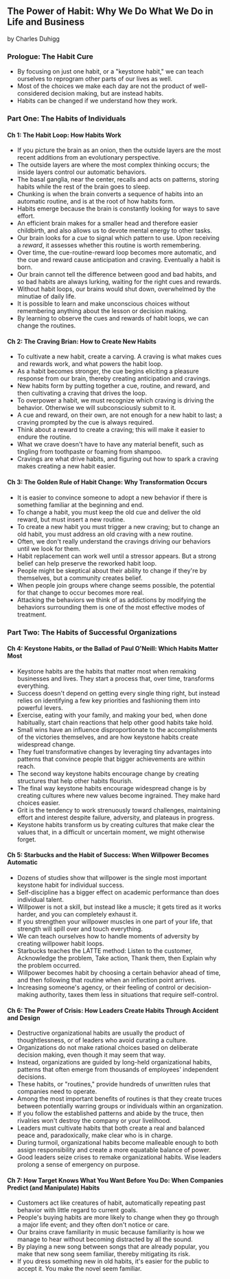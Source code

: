 ## The Power of Habit: Why We Do What We Do in Life and Business

by Charles Duhigg

### Prologue: The Habit Cure

* By focusing on just one habit, or a "keystone habit," we can teach ourselves to reprogram other parts of our lives as well.
* Most of the choices we make each day are not the product of well-considered decision making, but are instead habits.
* Habits can be changed if we understand how they work.

### Part One: The Habits of Individuals

#### Ch 1: The Habit Loop: How Habits Work

* If you picture the brain as an onion, then the outside layers are the most recent additions from an evolutionary perspective.
* The outside layers are where the most complex thinking occurs; the inside layers control our automatic behaviors.
* The basal ganglia, near the center, recalls and acts on patterns, storing habits while the rest of the brain goes to sleep.
* Chunking is when the brain converts a sequence of habits into an automatic routine, and is at the root of how habits form.
* Habits emerge because the brain is constantly looking for ways to save effort.
* An efficient brain makes for a smaller head and therefore easier childbirth, and also allows us to devote mental energy to other tasks.
* Our brain looks for a *cue* to signal which pattern to use. Upon receiving a *reward*, it assesses whether this routine is worth remembering.
* Over time, the cue-routine-reward loop becomes more automatic, and the cue and reward cause anticipation and craving. Eventually a habit is born. 
* Our brain cannot tell the difference between good and bad habits, and so bad habits are always lurking, waiting for the right cues and rewards.
* Without habit loops, our brains would shut down, overwhelmed by the minutiae of daily life.
* It is possible to learn and make unconscious choices without remembering anything about the lesson or decision making.
* By learning to observe the cues and rewards of habit loops, we can change the routines.

#### Ch 2: The Craving Brian: How to Create New Habits

* To cultivate a new habit, create a carving. A craving is what makes cues and rewards work, and what powers the habit loop.
* As a habit becomes stronger, the cue begins eliciting a pleasure response from our brain, thereby creating anticipation and cravings.
* New habits form by putting together a cue, routine, and reward, and then cultivating a craving that drives the loop.
* To overpower a habit, we must recognize which craving is driving the behavior. Otherwise we will subconsciously submit to it.
* A cue and reward, on their own, are not enough for a new habit to last; a craving prompted by the cue is always required.
* Think about a reward to create a craving; this will make it easier to endure the routine.
* What we crave doesn't have to have any material benefit, such as tingling from toothpaste or foaming from shampoo.
* Cravings are what drive habits, and figuring out how to spark a craving makes creating a new habit easier.

#### Ch 3: The Golden Rule of Habit Change: Why Transformation Occurs

* It is easier to convince someone to adopt a new behavior if there is something familiar at the beginning and end.
* To change a habit, you must keep the old cue and deliver the old reward, but must insert a new routine.
* To create a new habit you must trigger a new craving; but to change an old habit, you must address an old craving with a new routine.
* Often, we don't really understand the cravings driving our behaviors until we look for them.
* Habit replacement can work well until a stressor appears. But a strong belief can help preserve the reworked habit loop.
* People might be skeptical about their ability to change if they're by themselves, but a community creates belief.
* When people join groups where change seems possible, the potential for that change to occur becomes more real.
* Attacking the behaviors we think of as addictions by modifying the behaviors surrounding them is one of the most effective modes of treatment.

### Part Two: The Habits of Successful Organizations

#### Ch 4: Keystone Habits, or the Ballad of Paul O'Neill: Which Habits Matter Most

* Keystone habits are the habits that matter most when remaking businesses and lives. They start a process that, over time, transforms everything.
* Success doesn't depend on getting every single thing right, but instead relies on identifying a few key priorities and fashioning them into powerful levers.
* Exercise, eating with your family, and making your bed, when done habitually, start chain reactions that help other good habits take hold.
* Small wins have an influence disproportionate to the accomplishments of the victories themselves, and are how keystone habits create widespread change.
* They fuel transformative changes by leveraging tiny advantages into patterns that convince people that bigger achievements are within reach.
* The second way keystone habits encourage change by creating structures that help other habits flourish.
* The final way keystone habits encourage widespread change is by creating cultures where new values become ingrained. They make hard choices easier.
* Grit is the tendency to work strenuously toward challenges, maintaining effort and interest despite failure, adversity, and plateaus in progress.
* Keystone habits transform us by creating cultures that make clear the values that, in a difficult or uncertain moment, we might otherwise forget.

#### Ch 5: Starbucks and the Habit of Success: When Willpower Becomes Automatic

* Dozens of studies show that willpower is the single most important keystone habit for individual success.
* Self-discipline has a bigger effect on academic performance than does individual talent.
* Willpower is not a skill, but instead like a muscle; it gets tired as it works harder, and you can completely exhaust it.
* If you strengthen your willpower muscles in one part of your life, that strength will spill over and touch everything.
* We can teach ourselves how to handle moments of adversity by creating willpower habit loops.
* Starbucks teaches the LATTE method: Listen to the customer, Acknowledge the problem, Take action, Thank them, then Explain why the problem occurred.
* Willpower becomes habit by choosing a certain behavior ahead of time, and then following that routine when an inflection point arrives.
* Increasing someone's agency, or their feeling of control or decision-making authority, taxes them less in situations that require self-control.

#### Ch 6: The Power of Crisis: How Leaders Create Habits Through Accident and Design

* Destructive organizational habits are usually the product of thoughtlessness, or of leaders who avoid curating a culture.
* Organizations do not make rational choices based on deliberate decision making, even though it may seem that way.
* Instead, organizations are guided by long-held organizational habits, patterns that often emerge from thousands of employees' independent decisions.
* These habits, or "routines," provide hundreds of unwritten rules that companies need to operate.
* Among the most important benefits of routines is that they create truces between potentially warring groups or individuals within an organization.
* If you follow the established patterns and abide by the truce, then rivalries won't destroy the company or your livelihood.
* Leaders must cultivate habits that both create a real and balanced peace and, paradoxically, make clear who is in charge.
* During turmoil, organizational habits become malleable enough to both assign responsibility and create a more equatable balance of power.
* Good leaders seize crises to remake organizational habits. Wise leaders prolong a sense of emergency on purpose.

#### Ch 7: How Target Knows What You Want Before You Do: When Companies Predict (and Manipulate) Habits

* Customers act like creatures of habit, automatically repeating past behavior with little regard to current goals.
* People's buying habits are more likely to change when they go through a major life event; and they often don't notice or care.
* Our brains crave familiarity in music because familiarity is how we manage to hear without becoming distracted by all the sound.
* By playing a new song between songs that are already popular, you make that new song seem familiar, thereby mitigating its risk.
* If you dress something new in old habits, it's easier for the public to accept it. You make the novel seem familiar.
